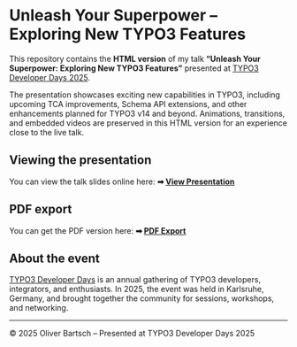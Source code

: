 # Unleash Your Superpower – Exploring New TYPO3 Features

This repository contains the **HTML version** of my talk **“Unleash Your Superpower: Exploring New TYPO3 Features”** presented at [TYPO3 Developer Days 2025](https://t3dd25.typo3.com/schedule/sessions/unleash-your-superpower-exploring-new-typo3-features-954).

The presentation showcases exciting new capabilities in TYPO3, including upcoming TCA improvements, Schema API extensions, and other enhancements planned for TYPO3 v14 and beyond. Animations, transitions, and embedded videos are preserved in this HTML version for an experience close to the live talk.

## Viewing the presentation

You can view the talk slides online here: **➡ [View Presentation](https://o-ba.github.io/unleash-your-superpower-t3dd25/)**

## PDF export

You can get the PDF version here: **➡ [PDF Export](https://github.com/o-ba/unleash-your-superpower-t3dd25/blob/main/unleash-your-superpower.pdf)**

## About the event

[TYPO3 Developer Days](https://t3dd25.typo3.com/) is an annual gathering of TYPO3 developers, integrators, and enthusiasts. In 2025, the event was held in Karlsruhe, Germany, and brought together the community for sessions, workshops, and networking.

---

© 2025 Oliver Bartsch – Presented at TYPO3 Developer Days 2025
